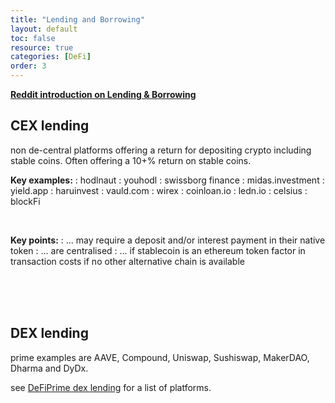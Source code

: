 ```yaml
---
title: "Lending and Borrowing"
layout: default
toc: false
resource: true 
categories: [DeFi]
order: 3
---
```


**[Reddit introduction on Lending & Borrowing](https://www.reddit.com/r/CryptoCurrency/comments/mnzv1c/defi_explained_lending_borrowing/)**

## CEX lending
non de-central platforms offering a return for depositing crypto including stable coins. Often offering a 10+% return on stable coins.

**Key examples:**
:   hodlnaut
:   youhodl
:   swissborg finance
:   midas.investment
:   yield.app
:   haruinvest
:   vauld.com
:   wirex
:   coinloan.io
:   ledn.io
:   celsius
:   blockFi

<br>

**Key points:**
:   ... may require a deposit and/or interest payment in their native token
:   ... are centralised
:   ... if stablecoin is an ethereum token factor in transaction costs if no other alternative chain is available

<br><br><br>

## DEX lending
prime examples are AAVE, Compound, Uniswap, Sushiswap, MakerDAO, Dharma and DyDx.

see [DeFiPrime dex lending](https://defiprime.com/decentralized-lending) for a list of platforms.
